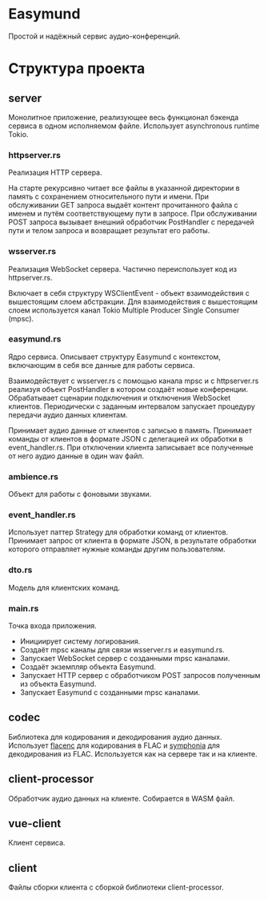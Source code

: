 # Easymund
Простой и надёжный сервис аудио-конференций.

# Структура проекта

## server
Монолитное приложение, реализующее весь функционал бэкенда сервиса в одном исполняемом файле.
Использует asynchronous runtime Tokio.

### httpserver.rs
Реализация HTTP сервера.

На старте рекурсивно читает все файлы в указанной директории в память с сохранением относительного пути и имени.
При обслуживании GET запроса выдаёт контент прочитанного файла с именем и путём соответствующему пути в запросе.
При обслуживании POST запроса вызывает внешний обработчик PostHandler с передачей пути и телом запроса и 
возвращает результат его работы.

### wsserver.rs
Реализация WebSocket сервера. Частично переиспользует код из httpserver.rs.

Включает в себя структуру WSClientEvent - объект взаимодействия с вышестоящим слоем абстракции.
Для взаимодействия с вышестоящим слоем используется канал Tokio Multiple Producer Single Consumer (mpsc).

### easymund.rs
Ядро сервиса. Описывает структуру Easymund с контекстом, включающим в себя все данные для работы сервиса.

Взаимодействует с wsserver.rs с помощью канала mpsc и с httpserver.rs реализуя объект PostHandler в котором создаёт 
новые конференции. Обрабатывает сценарии подключения и отключения WebSocket клиентов. 
Периодически с заданным интервалом запускает процедуру передачи аудио данных клиентам.

Принимает аудио данные от клиентов с записью в память. Принимает команды от клиентов в формате JSON с делегацией их 
обработки в event_handler.rs. При отключении клиента записывает все полученные от него аудио данные в один wav файл.

### ambience.rs
Объект для работы с фоновыми звуками.

### event_handler.rs
Использует паттер Strategy для обработки команд от клиентов. Принимает запрос от клиента в формате JSON, в результате 
обработки которого отправляет нужные команды другим пользователям.

### dto.rs
Модель для клиентских команд.

### main.rs
Точка входа приложения.

- Инициирует систему логирования.
- Создаёт mpsc каналы для связи wsserver.rs и easymund.rs.
- Запускает WebSocket сервер с созданными mpsc каналами.
- Создаёт экземпляр объекта Easymund.
- Запускает HTTP сервер с обработчиком POST запросов полученным из объекта Easymund.
- Запускает Easymund с созданными mpsc каналами.

## codec

Библиотека для кодирования и декодирования аудио данных. 
Использует [flacenc](https://docs.rs/flacenc/0.3.1/flacenc/) для кодирования в FLAC и 
[symphonia](https://docs.rs/symphonia/0.5.4/symphonia/) для декодирования из FLAC. Используется как на сервере 
так и на клиенте.

## client-processor

Обработчик аудио данных на клиенте. Собирается в WASM файл.

## vue-client

Клиент сервиса.

## client

Файлы сборки клиента с сборкой библиотеки client-processor.

